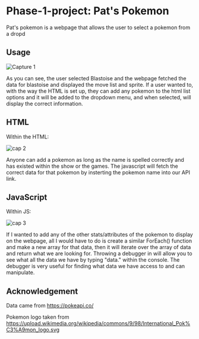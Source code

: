 
# Phase-1-project: Pat's Pokemon


Pat's pokemon is a webpage that allows the user to select a pokemon from a dropd

## Usage

![Capture 1](https://user-images.githubusercontent.com/107088396/192360788-8853654d-9dec-481b-899c-393efbd2d197.PNG)


As you can see, the user selected Blastoise and the webpage fetched the data for blastoise and displayed the move list and sprite. If a user wanted to, with the way the HTML is set up, they can add any pokemon to the html list options and it will be added to the dropdown menu, and when selected, will display the correct information.

## HTML
Within the HTML:

![cap 2](https://user-images.githubusercontent.com/107088396/192361908-192adc99-a928-4101-b394-b6dec3e16694.PNG)

Anyone can add a pokemon as long as the name is spelled correctly and has existed within the show or the games. The javascript will fetch the correct data for that pokemon by insterting the pokemon name into our API link.

## JavaScript
Within JS:

![cap 3](https://user-images.githubusercontent.com/107088396/192362637-9bdde122-bf5a-4f75-817e-babaef3438c5.PNG)


If I wanted to add any of the other stats/attributes of the pokemon to display on the webpage, all I would have to do is create a similar ForEach() function and make a new array for that data, then it will iterate over the array of data and return what we are looking for. Throwing a debugger in will allow you to see what all the data we have by typing "data." within the console. The debugger is very useful for finding what data we have access to and can manipulate.


## Acknowledgement
Data came from https://pokeapi.co/ 


Pokemon logo taken from https://upload.wikimedia.org/wikipedia/commons/9/98/International_Pok%C3%A9mon_logo.svg
